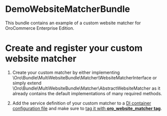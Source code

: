 # DemoWebsiteMatcherBundle

This bundle contains an example of a custom website matcher for OroCommerce Enterprise Edition.

# Create and register your custom website matcher

1. Create your custom matcher by either implementing \Oro\Bundle\MultiWebsiteBundle\Matcher\WebsiteMatcherInterface or simply extend \Oro\Bundle\MultiWebsiteBundle\Matcher\AbstractWebsiteMatcher as it already contains the default implementations of many required methods.

2. Add the service definition of your custom matcher to a [DI container configuration file](Resources/config/services.yml#L2-L5) and make sure to [tag it with **oro_website_matcher tag**](Resources/config/services.yml#L5).
